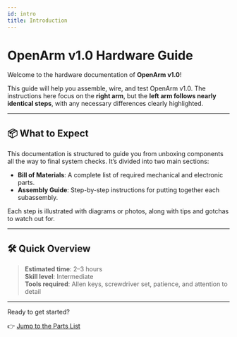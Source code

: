 ```yaml
---
id: intro
title: Introduction
---
```


# OpenArm v1.0 Hardware Guide

Welcome to the hardware documentation of **OpenArm v1.0**!

This guide will help you assemble, wire, and test OpenArm v1.0. The instructions here focus on the **right arm**, but the **left arm follows nearly identical steps**, with any necessary differences clearly highlighted.

---

## 📦 What to Expect

This documentation is structured to guide you from unboxing components all the way to final system checks. It’s divided into two main sections:

- **Bill of Materials**: A complete list of required mechanical and electronic parts.
- **Assembly Guide**: Step-by-step instructions for putting together each subassembly.

Each step is illustrated with diagrams or photos, along with tips and gotchas to watch out for.

---

## 🛠️ Quick Overview

> **Estimated time**: 2–3 hours  
> **Skill level**: Intermediate  
> **Tools required**: Allen keys, screwdriver set, patience, and attention to detail

---

Ready to get started?

👉 [Jump to the Parts List](./parts-list)
